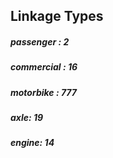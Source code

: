 ## **Linkage Types**

##### passenger : 2

##### commercial : 16

##### motorbike : 777

##### axle: 19

##### engine: 14